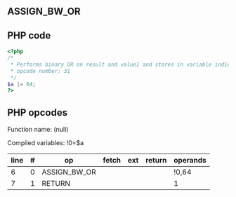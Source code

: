 ASSIGN\_BW\_OR
--------------

PHP code
--------

``` php
<?php
/*
 * Performs binary OR on result and value1 and stores in variable indicated by result.
 * opcode number: 31
 */
$a |= 64;
?>
```

PHP opcodes
-----------

Function name: (null)

Compiled variables: !0=$a

| line | \#  | op             | fetch | ext | return | operands |
|------|-----|----------------|-------|-----|--------|----------|
| 6    | 0   | ASSIGN\_BW\_OR |       |     |        | !0,64    |
| 7    | 1   | RETURN         |       |     |        | 1        |
